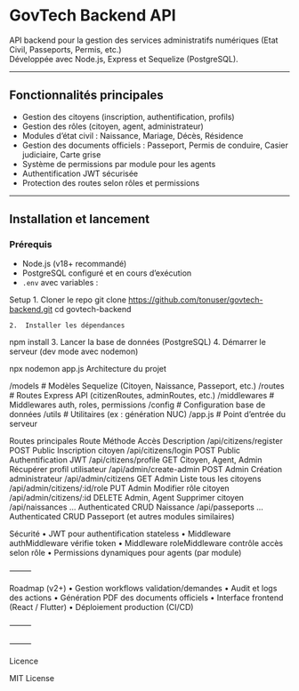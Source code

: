 # GovTech Backend API

API backend pour la gestion des services administratifs numériques (Etat Civil, Passeports, Permis, etc.)  
Développée avec Node.js, Express et Sequelize (PostgreSQL).

---

## Fonctionnalités principales

- Gestion des citoyens (inscription, authentification, profils)
- Gestion des rôles (citoyen, agent, administrateur)
- Modules d’état civil : Naissance, Mariage, Décès, Résidence
- Gestion des documents officiels : Passeport, Permis de conduire, Casier judiciaire, Carte grise
- Système de permissions par module pour les agents
- Authentification JWT sécurisée
- Protection des routes selon rôles et permissions

---

## Installation et lancement

### Prérequis

- Node.js (v18+ recommandé)
- PostgreSQL configuré et en cours d’exécution
- `.env` avec variables :




Setup
	1.	Cloner le repo
git clone https://github.com/tonuser/govtech-backend.git
cd govtech-backend

	2.	Installer les dépendances
npm install
3.	Lancer la base de données (PostgreSQL)
	4.	Démarrer le serveur (dev mode avec nodemon)

npx nodemon app.js
Architecture du projet

/models       # Modèles Sequelize (Citoyen, Naissance, Passeport, etc.)
/routes       # Routes Express API (citizenRoutes, adminRoutes, etc.)
/middlewares  # Middlewares auth, roles, permissions
/config       # Configuration base de données
/utils        # Utilitaires (ex : génération NUC)
/app.js       # Point d’entrée du serveur

Routes principales
Route
Méthode
Accès
Description
/api/citizens/register
POST
Public
Inscription citoyen
/api/citizens/login
POST
Public
Authentification JWT
/api/citizens/profile
GET
Citoyen, Agent, Admin
Récupérer profil utilisateur
/api/admin/create-admin
POST
Admin
Création administrateur
/api/admin/citizens
GET
Admin
Liste tous les citoyens
/api/admin/citizens/:id/role
PUT
Admin
Modifier rôle citoyen
/api/admin/citizens/:id
DELETE
Admin, Agent
Supprimer citoyen
/api/naissances
…
Authenticated
CRUD Naissance
/api/passeports
…
Authenticated
CRUD Passeport
(et autres modules similaires)


Sécurité
	•	JWT pour authentification stateless
	•	Middleware authMiddleware vérifie token
	•	Middleware roleMiddleware contrôle accès selon rôle
	•	Permissions dynamiques pour agents (par module)

⸻

Roadmap (v2+)
	•	Gestion workflows validation/demandes
	•	Audit et logs des actions
	•	Génération PDF des documents officiels
	•	Interface frontend (React / Flutter)
	•	Déploiement production (CI/CD)

⸻


⸻

Licence

MIT License
